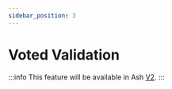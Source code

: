 ```yaml
---
sidebar_position: 3
---
```


# Voted Validation

:::info
This feature will be available in Ash [V2](../roadmap).
:::

